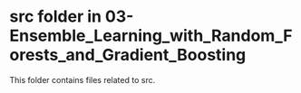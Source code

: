 # src folder in 03-Ensemble_Learning_with_Random_Forests_and_Gradient_Boosting
This folder contains files related to src.
